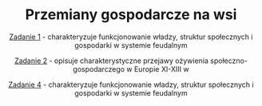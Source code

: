 <div align="center">

# Przemiany gospodarcze na wsi 


[Zadanie 1](Zad%201.MD) - charakteryzuje funkcjonowanie władzy, struktur społecznych i gospodarki w systemie feudalnym

[Zadanie 2](Zad%202.MD) - opisuje charakterystyczne przejawy ożywienia społeczno-gospodarczego w Europie XI-XIII w

[Zadanie 4](Zad%204.MD) - charakteryzuje funkcjonowanie władzy, struktur społecznych i gospodarki w systemie feudalnym